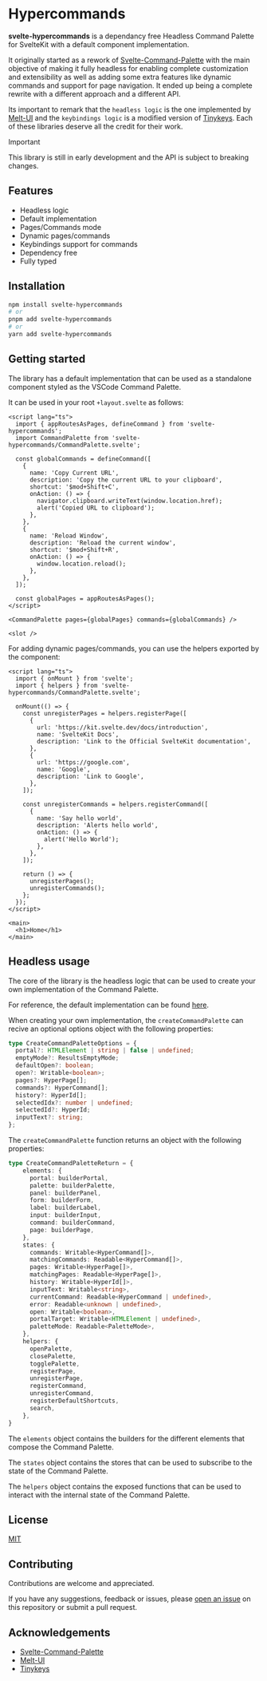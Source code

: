 # Hypercommands

**svelte-hypercommands** is a dependancy free Headless Command Palette for SvelteKit with a default component implementation.

It originally started as a rework of [Svelte-Command-Palette][svelte-command-palette] with the main objective of making it fully headless for enabling complete customization and extensibility as well as adding some extra features like dynamic commands and support for page navigation. It ended up being a complete rewrite with a different approach and a different API.

Its important to remark that the `headless logic` is the one implemented by [Melt-UI][melt-ui] and the `keybindings logic` is a modified version of [Tinykeys][tinykeys]. Each of these libraries deserve all the credit for their work.

> [!IMPORTANT]
> This library is still in early development and the API is subject to breaking changes.


## Features

- Headless logic
- Default implementation
- Pages/Commands mode
- Dynamic pages/commands
- Keybindings support for commands
- Dependency free
- Fully typed


## Installation

```bash
npm install svelte-hypercommands
# or
pnpm add svelte-hypercommands
# or
yarn add svelte-hypercommands
```


## Getting started

The library has a default implementation that can be used as a standalone component styled as the VSCode Command Palette.

It can be used in your root `+layout.svelte` as follows:

```svelte
<script lang="ts">
  import { appRoutesAsPages, defineCommand } from 'svelte-hypercommands';
  import CommandPalette from 'svelte-hypercommands/CommandPalette.svelte';

  const globalCommands = defineCommand([
    {
      name: 'Copy Current URL',
      description: 'Copy the current URL to your clipboard',
      shortcut: '$mod+Shift+C',
      onAction: () => {
        navigator.clipboard.writeText(window.location.href);
        alert('Copied URL to clipboard');
      },
    },
    {
      name: 'Reload Window',
      description: 'Reload the current window',
      shortcut: '$mod+Shift+R',
      onAction: () => {
        window.location.reload();
      },
    },
  ]);

  const globalPages = appRoutesAsPages();
</script>

<CommandPalette pages={globalPages} commands={globalCommands} />

<slot />
```

For adding dynamic pages/commands, you can use the helpers exported by the component:

```svelte
<script lang="ts">
  import { onMount } from 'svelte';
  import { helpers } from 'svelte-hypercommands/CommandPalette.svelte';

  onMount(() => {
    const unregisterPages = helpers.registerPage([
      {
        url: 'https://kit.svelte.dev/docs/introduction',
        name: 'SvelteKit Docs',
        description: 'Link to the Official SvelteKit documentation',
      },
      {
        url: 'https://google.com',
        name: 'Google',
        description: 'Link to Google',
      },
    ]);
    
    const unregisterCommands = helpers.registerCommand([
      {
        name: 'Say hello world',
        description: 'Alerts hello world',
        onAction: () => {
          alert('Hello World');
        },
      },
    ]);

    return () => {
      unregisterPages();
      unregisterCommands();
    };
  });
</script>

<main>
  <h1>Home</h1>
</main>
```


## Headless usage

The core of the library is the headless logic that can be used to create your own implementation of the Command Palette.

For reference, the default implementation can be found [here](./src/lib/default/CommandPalette.svelte).

When creating your own implementation, the `createCommandPalette` can recive an optional options object with the following properties:

```ts
type CreateCommandPaletteOptions = {
  portal?: HTMLElement | string | false | undefined;
  emptyMode?: ResultsEmptyMode;
  defaultOpen?: boolean;
  open?: Writable<boolean>;
  pages?: HyperPage[];
  commands?: HyperCommand[];
  history?: HyperId[];
  selectedIdx?: number | undefined;
  selectedId?: HyperId;
  inputText?: string;
};
```

The `createCommandPalette` function returns an object with the following properties:

```ts
type CreateCommandPaletteReturn = {
    elements: {
      portal: builderPortal,
      palette: builderPalette,
      panel: builderPanel,
      form: builderForm,
      label: builderLabel,
      input: builderInput,
      command: builderCommand,
      page: builderPage,
    },
    states: {
      commands: Writable<HyperCommand[]>,
      matchingCommands: Readable<HyperCommand[]>,
      pages: Writable<HyperPage[]>,
      matchingPages: Readable<HyperPage[]>,
      history: Writable<HyperId[]>,
      inputText: Writable<string>,
      currentCommand: Readable<HyperCommand | undefined>,
      error: Readable<unknown | undefined>,
      open: Writable<boolean>,
      portalTarget: Writable<HTMLElement | undefined>,
      paletteMode: Readable<PaletteMode>,
    },
    helpers: {
      openPalette,
      closePalette,
      togglePalette,
      registerPage,
      unregisterPage,
      registerCommand,
      unregisterCommand,
      registerDefaultShortcuts,
      search,
    },
}
```

The `elements` object contains the builders for the different elements that compose the Command Palette.

The `states` object contains the stores that can be used to subscribe to the state of the Command Palette.

The `helpers` object contains the exposed functions that can be used to interact with the internal state of the Command Palette.


## License

[MIT](./LICENSE)


## Contributing

Contributions are welcome and appreciated.

If you have any suggestions, feedback or issues, please [open an issue](./issues/new) on this repository or submit a pull request.


## Acknowledgements

- [Svelte-Command-Palette][svelte-command-palette]
- [Melt-UI][melt-ui]
- [Tinykeys][tinykeys]


[svelte-command-palette]: https://github.com/rohitpotato/svelte-command-palette
[melt-ui]: https://github.com/melt-ui/melt-ui
[tinykeys]: https://github.com/jamiebuilds/tinykeys
